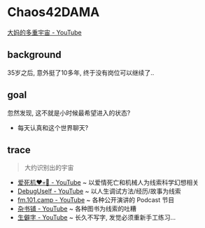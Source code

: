 # Chaos42DAMA
[大妈的多重宇宙 - YouTube](https://www.youtube.com/@Chaos42DAMA/featured)

## background

35岁之后, 意外挺了10多年, 终于没有岗位可以继续了..

## goal

忽然发现, 这不就是小时候最希望进入的状态?

- 每天认真和这个世界聊天?

## trace
> 大约识别出的宇宙

- [爱死机❤️💀🤖 - YouTube](https://www.youtube.com/watch?v=AAde9LvBdEY&list=PLbUdpHqxsZwGnCnlruXx3DNMwjYBo7yKu&index=5&pp=gAQBiAQB) ~ 以爱情死亡和机械人为线索科学幻想相关
- [DebugUself - YouTube](https://www.youtube.com/watch?v=EKqt4w0IPJc&list=PLbUdpHqxsZwGsNgkJRxR3Ugk_QLS6tZXe&index=4&t=4s&pp=gAQBiAQB) ~ 以人生调试方法/经历/故事为线索
- [fm.101.camp - YouTube](https://www.youtube.com/playlist?list=PLbUdpHqxsZwEMNU30lYmnwyfdo0w0ukBE) ~ 各种公开演讲的 Podcast 节目
- [杂书铺 - YouTube](https://www.youtube.com/@Chaos42DAMA) ~ 各种图书为线索的吐糟
- [生僻字 - YouTube](https://www.youtube.com/playlist?list=PLbUdpHqxsZwFbAq_X8CNOCYiwldeLtude) ~ 长久不写字, 发觉必须重新手工练习...


